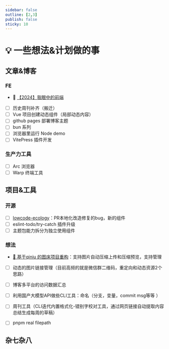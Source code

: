 ```yaml
---
sidebar: false
outline: [2,3]
publish: false
sticky: 10
---
```


# 💡 一些想法&计划做的事

## 文章&博客

### FE
* 🚧 [【2024】我眼中的前端](./../_configDoc/show/whyfe-2024.md)
* [ ] 历史周刊补齐（搬迁）
* [ ] Vue 项目创建动态组件（局部动态内容）
* [ ] github pages 部署博客主题
* [ ] bun 系列
* [ ] 浏览器里运行 Node demo
* [ ] VitePress 插件开发

### 生产力工具
* [ ] Arc 浏览器
* [ ] Warp 终端工具

## 项目&工具

### 开源
* [ ] [lowcode-ecology](https://github.com/ATQQ/lowcode-ecology)：PR本地化改造修复的bug，新的组件
* [ ] eslint-todo/try-catch 插件升级
* [ ] 主题包能力拆分为独立使用组件

### 想法
* [🚧 基于qiniu 的图床项目重构](https://github.com/ATQQ/image-bed-qiniu)：支持图片自动压缩上传和压缩预览，支持管理
* [ ] 动态的图片链接管理（目前高频的就是微信群二维码，重定向和动态资源2个思路）
* [ ] 博客多平台的访问数据汇总
* [ ] 利用国产大模型API做些CLI工具：命名（分支，变量，commit msg等等 ）
* [ ] 周刊工具（CLI迭代内置格式化-错别字校对工具，通过网页链接自动提取内容总结生成每周的草稿）
* [ ] pnpm real filepath


## 杂七杂八